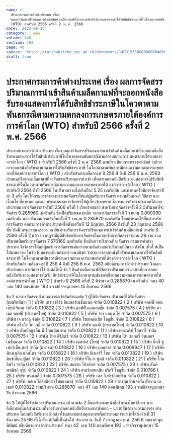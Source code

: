 ```yaml
---
name: >-
  ประกาศกรมการค้าต่างประเทศ เรื่อง
  ผลการจัดสรรปริมาณการนำเข้าสินค้าเมล็ดกาแฟที่จะออกหนังสือรับรองแสดงการได้รับสิทธิชำระภาษีในโควตาตามพันธกรณีตามความตกลงการเกษตรภายใต้องค์การการค้าโลก
  (WTO) สำหรับปี 2566 ครั้งที่ 2 พ.ศ. 2566
date: '2023-08-15'
category: ง พิเศษ
volume: 140
section: 193
page: 40
source: 'https://ratchakitcha.soc.go.th/documents/140D193S0000000004000.pdf'
draft: true
---
```


# ประกาศกรมการค้าต่างประเทศ เรื่อง ผลการจัดสรรปริมาณการนำเข้าสินค้าเมล็ดกาแฟที่จะออกหนังสือรับรองแสดงการได้รับสิทธิชำระภาษีในโควตาตามพันธกรณีตามความตกลงการเกษตรภายใต้องค์การการค้าโลก (WTO) สำหรับปี 2566 ครั้งที่ 2 พ.ศ. 2566

ประกาศกรมการค้าต่างประเทศ เรื่อง ผลการจัดสรรปริมาณการนาเข้าสินค้าเมล็ดกาแฟที่จะออกหนังสือรับรองแสดงการได้รับสิทธิ ชำระภาษีในโควตาตามพันธกรณีตามความตกลงการเกษตรภายใต้องค์การการค้าโลก ( WTO ) สำหรับปี 2566 ครั้งที่ 2 พ.ศ. 2566 ตามที่ระเบียบกระทรวงพาณิชย์ ว่าด้วยการออกหนังสือรับรองแสดงการได้รับสิทธิชาระภาษี ในโควตาตามพันธกรณีตามความตกลงการเกษตรภายใต้องค์การการค้าโลก ( WTO ) สำหรับสินค้าเมล็ดกาแฟ ปี 256 4 ถึงปี 256 6 พ.ศ. 2563 กำหนดปริมาณเมล็ดกาแฟที่จะจัดสรรปริมาณการนำเข้า เพื่อการออกหนังสือรับรองแสดงการได้รับสิทธิชาระภาษีในโควตาตามพันธกรณีตามความตกลงการเกษตรภายใต้ องค์การการค้าโลก ( WTO ) สำหรับปี 2564 ถึงปี 2566 ในปริมาณรวมไม่เกินปีละ 5.25 เมตริกตัน และกาหนดให้มีการจัดสรรปีละ 3 ครั้ง โดยให้กรมการค้าต่างประเทศจัดสรรให้แก่ผู้ขอรับการจัดสรร ตามหลักเกณฑ์ วิธีการ และเงื่อนไข ที่กาหนด และออกประกาศผลการจัดสรรให้ผู้เกี่ยวข้องทราบ ซึ่งกรมการค้าต่างประเทศได้ออกประกาศผลการจัดสรรสาหรับปี 2566 ครั้งที่ 1 เรียบร้อยแล้ว สาหรับการจัดสรรครั้งที่ 2 มีปริมาณที่จะจัดสรร 0.285960 เมตริกตัน ซึ่งเป็นปริมาณคงเหลือ จากการจัดสรรครั้งที่ 1 จานวน 0.000090 เมตริกตัน และปริมาณการแจ้งคืนครั้งที่ 1 จานวน 0.285870 เมตริกตัน โดยกำหนดให้ยื่นคำขอรับการจัดสรร ต่อกรมการค้าต่างประเทศได้ตั้งแต่วันที่ 12 มิถุนายน 2566 ถึงวันที่ 23 มิถุนายน 2566 นั้น บัดนี้ ครบกาหนดระยะเวลายื่นคำขอรับการจัดสรรปริมาณการนำเข้าสินค้าเมล็ดกาแฟ สาหรับ ปี 2566 ครั้งที่ 2 แล้ว ปรากฏว่ามีผู้มีสิทธิขอรับการจัดสรรยื่นคาขอรับการจัดสรรจานวน 28 ราย รวมปริมาณที่ขอรับการจัดสรร 7.570160 เมตริกตัน ซึ่งเกินกว่าปริมาณที่จะจัดสรร กรมการค้าต่างประเทศ จึงจัดสรรให้แก่ผู้ขอรับการจัดสรรแต่ละรายตามสัดส่วนของปริมาณที่ยื่นขอ ดังนั้น เพื่อใ ห้เป็นไปตามความ ในข้อ 8 ของระเบียบกระทรวงพาณิชย์ ว่าด้วยการออกหนังสือรับรองแสดงการได้รับสิทธิชาระภาษี ในโควตาตามพันธกรณีตามความตกลงการเกษตรภายใต้องค์การการค้าโลก ( WTO ) สำหรับสินค้า เมล็ดกาแฟ ปี 256 4 ถึงปี 256 6 พ.ศ. 2563 อธิบดีกรมการค้าต่างประเทศ จึงออกประกาศผล การจัดสรรไว้ ดังต่อไปนี้ ข้อ 1 สินค้าเมล็ดกาแฟที่จัดสรรปริมาณการนาเข้าเพื่อการออกหนังสือรับรองแสดงการได้รับ สิทธิชำระภาษีในโควตาตามพันธกรณีตามความตกลงการเกษตรภายใต้องค์การการค้าโลก ( WTO ) สำหรับ ปี 2566 ครั้งที่ 2 มีจำนวน 0.285870 เม ตริกตัน ้ หนา 40 ่ เลม 140 ตอนพิเศษ 193 ง ราชกิจจานุเบกษา 15 สิงหาคม 2566

ข้อ 2 ผลการจัดสรรปริมาณการนำเข้าสินค้าตามข้อ 1 ผู้ได้รับจัดสรร ปริมาณที่ได้รับจัดสรร (เมตริกตัน) ( 1 ) บริษัท เกรท เอิร์ธ อินเตอร์เนชั่นแนล จำกัด 0.010822 ( 2 ) บริษัท คอฟฟี่ คอนเซ็ปต์ รีเทล จำกัด 0.010822 ( 3 ) บริษัท คอฟฟี่ คอลเลคชั่น จำกัด 0.007575 ( 4 ) บริษัท คาเมล คอฟฟี่ (ประเทศไทย) จำกัด 0.010822 ( 5 ) บริษัท จาง แอนด์ โค จำกัด 0.007575 ( 6 ) บริษัท เจ แวลลู จำกัด 0.010822 ( 7 ) บริษัท ไซเทคเอเซีย โซลูชั่น จำกัด 0.010822 ( 8 ) บริษัท ดริ้งกิ้ง วิท เจมี่ จากัด 0.010822 ( 9 ) บริษัท ดองกิ (ประเทศไทย) จำกัด 0.010822 ( 10 ) บริษัท ดับเบิ้ลยู.เอ็น.พี.โกลเบิลเทรด จำกัด 0.010822 ( 11 ) บริษัท เดอะดริป ไลบรารี่ จำกัด 0.007575 ( 12 ) บริษัท ไทย อิชิมิตซึ จำกัด 0.010822 ( 13 ) บริษัท นัท เบเกอรี่ อินเตอร์เนชั่นแนล จำกัด 0.010822 ( 14 ) บริษัท เนสท์เล่ (ไทย) จำกัด 0.010822 ( 15 ) บริษัท บิ๊กซี ซูเปอร์เซ็นเตอร์ จำกัด (มหาชน) 0.010822 ( 16 ) บริษัท เบคเฮาส์ จำกัด 0.009947 ( 17 ) บริษัท พินนาเคิล แก๊สโตร จำกัด 0.010822 ( 18 ) บริษัท พีเบอร์รี่ ไทย จำกัด 0.010822 ( 19 ) บริษัท มิกซ์เซี่ยน ฟู้ดส์ จำกัด 0.010822 ( 20 ) บริษัท รีโนวา ฟูดส์ จำกัด 0.010822 ( 21 ) บริษัท โวคลิฟวิ่ง จำกัด 0.010822 ( 22 ) บริษัท สมาร์ท โปรดักท์ จากัด 0.007575 ( 23 ) บริษัท สันติพาณิชย์ กรุ๊ป จำกัด 0.010822 ( 24 ) บริษัท สามร้อยหกสิบ ดรีกรี โซลูชั่น จำกัด 0.010786 ( 25 ) บริษัท หนองเสือ จำกัด 0.007575 ( 26 ) บริษัท เอส.จี.ฟาร์อีสเทิร์น จำกัด 0.010822 ( 27 ) บริษัท เอสเค โลจิสติคส์ (ไทยแลนด์) จำกัด 0.010822 ( 28 ) ห้างหุ้นส่วนจำกัด ฮัซวาน เลเธอร์ 0.010822 รวมปริมาณ 0.285870 ้ หนา 41 ่ เลม 140 ตอนพิเศษ 193 ง ราชกิจจานุเบกษา 15 สิงหาคม 2566

ข้อ 3 ให้ผู้ที่ได้รับจัดสรรปริมาณการนำเข้าตามข้อ 2 ยื่นคาร้องขอหนังสือรับรองโดยวิธีการ ทางอิเล็กทรอนิกส์ผ่านระบบที่รองรับการออกหนังสือรับรองการส่งออก - นาเข้าสินค้าของกรมการค้า ต่างประเทศ โดยหนังสือรับรองดังกล่าวใช้แสดงต่อกรมศุลกากรเพื่อประกอบการนำเข้าได้ถึงวั นที่ 31 ธันวาคม 25 66 ทั้งนี้ ตั้งแต่บัดนี้เป็นต้นไป ประกาศ ณ วันที่ 7 กรกฎาคม พ.ศ. 256 6 รณรงค์ พูลพิพัฒน์ อธิบดีกรมการค้าต่างประเทศ ้ หนา 42 ่ เลม 140 ตอนพิเศษ 193 ง ราชกิจจานุเบกษา 15 สิงหาคม 2566
